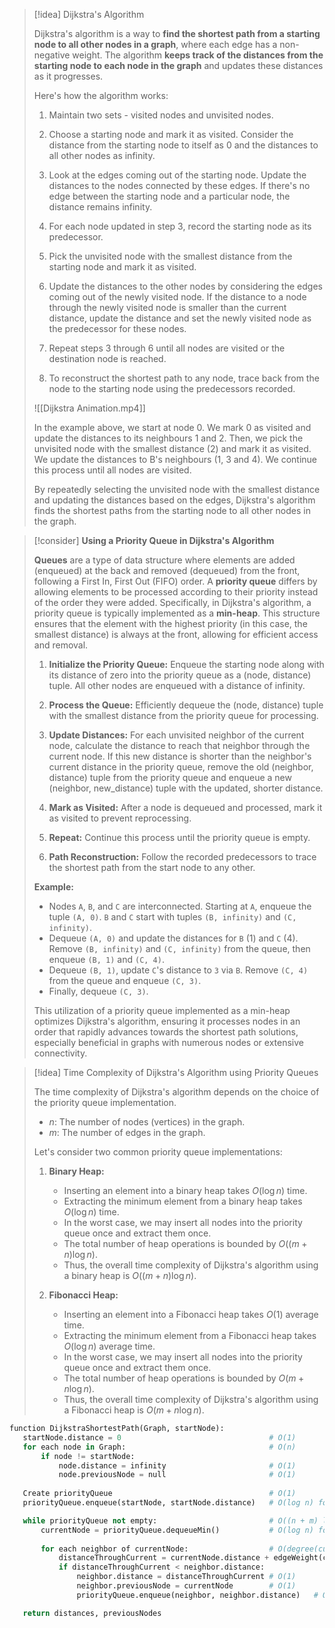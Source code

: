 

> [!idea] Dijkstra's Algorithm
>
> Dijkstra's algorithm is a way to **find the shortest path from a starting node to all other nodes in a graph**, where each edge has a non-negative weight. The algorithm **keeps track of the distances from the starting node to each node in the graph** and updates these distances as it progresses.
>
> Here's how the algorithm works:
> 1. Maintain two sets - visited nodes and unvisited nodes.
>
> 2. Choose a starting node and mark it as visited. Consider the distance from the starting node to itself as 0 and the distances to all other nodes as infinity.
>
> 3. Look at the edges coming out of the starting node. Update the distances to the nodes connected by these edges. If there's no edge between the starting node and a particular node, the distance remains infinity.
>
> 4. For each node updated in step 3, record the starting node as its predecessor.
>
> 5. Pick the unvisited node with the smallest distance from the starting node and mark it as visited.
>
> 6. Update the distances to the other nodes by considering the edges coming out of the newly visited node. If the distance to a node through the newly visited node is smaller than the current distance, update the distance and set the newly visited node as the predecessor for these nodes.
>
> 7. Repeat steps 3 through 6 until all nodes are visited or the destination node is reached.
>
> 8. To reconstruct the shortest path to any node, trace back from the node to the starting node using the predecessors recorded.
>
> ![[Dijkstra Animation.mp4]]
>
> In the example above, we start at node 0. We mark 0 as visited and update the distances to its neighbours 1 and 2. Then, we pick the unvisited node with the smallest distance (2) and mark it as visited. We update the distances to B's neighbours (1, 3 and 4). We continue this process until all nodes are visited.
>
> By repeatedly selecting the unvisited node with the smallest distance and updating the distances based on the edges, Dijkstra's algorithm finds the shortest paths from the starting node to all other nodes in the graph.

> [!consider] **Using a Priority Queue in Dijkstra's Algorithm**
>
> **Queues** are a type of data structure where elements are added (enqueued) at the back and removed (dequeued) from the front, following a First In, First Out (FIFO) order. A **priority queue** differs by allowing elements to be processed according to their priority instead of the order they were added. Specifically, in Dijkstra's algorithm, a priority queue is typically implemented as a **min-heap**. This structure ensures that the element with the highest priority (in this case, the smallest distance) is always at the front, allowing for efficient access and removal.
>
> 1. **Initialize the Priority Queue:** Enqueue the starting node along with its distance of zero into the priority queue as a (node, distance) tuple. All other nodes are enqueued with a distance of infinity.
>
> 2. **Process the Queue:** Efficiently dequeue the (node, distance) tuple with the smallest distance from the priority queue for processing.
>
> 3. **Update Distances:** For each unvisited neighbor of the current node, calculate the distance to reach that neighbor through the current node. If this new distance is shorter than the neighbor's current distance in the priority queue, remove the old (neighbor, distance) tuple from the priority queue and enqueue a new (neighbor, new_distance) tuple with the updated, shorter distance.
>
> 4. **Mark as Visited:** After a node is dequeued and processed, mark it as visited to prevent reprocessing.
>
> 5. **Repeat:** Continue this process until the priority queue is empty.
>
> 6. **Path Reconstruction:** Follow the recorded predecessors to trace the shortest path from the start node to any other.
>
> **Example:**
> - Nodes `A`, `B`, and `C` are interconnected. Starting at `A`, enqueue the tuple `(A, 0)`. `B` and `C` start with tuples `(B, infinity)` and `(C, infinity)`.
> - Dequeue `(A, 0)` and update the distances for `B` (1) and `C` (4). Remove `(B, infinity)` and `(C, infinity)` from the queue, then enqueue `(B, 1)` and `(C, 4)`.
> - Dequeue `(B, 1)`, update `C`'s distance to `3` via `B`. Remove `(C, 4)` from the queue and enqueue `(C, 3)`.
> - Finally, dequeue `(C, 3)`.
>
> This utilization of a priority queue implemented as a min-heap optimizes Dijkstra's algorithm, ensuring it processes nodes in an order that rapidly advances towards the shortest path solutions, especially beneficial in graphs with numerous nodes or extensive connectivity.

> [!idea] Time Complexity of Dijkstra's Algorithm using Priority Queues
> 
> The time complexity of Dijkstra's algorithm depends on the choice of the priority queue implementation.
> - $n$: The number of nodes (vertices) in the graph.
> - $m$: The number of edges in the graph.
> 
> Let's consider two common priority queue implementations:
> 
> 1. **Binary Heap:**
>    - Inserting an element into a binary heap takes $O(\log n)$ time.
>    - Extracting the minimum element from a binary heap takes $O(\log n)$ time.
>    - In the worst case, we may insert all nodes into the priority queue once and extract them once.
>    - The total number of heap operations is bounded by $O((m + n) \log n)$.
>    - Thus, the overall time complexity of Dijkstra's algorithm using a binary heap is $O((m + n) \log n)$.
> 
> 2. **Fibonacci Heap:**
>    - Inserting an element into a Fibonacci heap takes $O(1)$ average time.
>    - Extracting the minimum element from a Fibonacci heap takes $O(\log n)$ average time.
>    - In the worst case, we may insert all nodes into the priority queue once and extract them once.
>    - The total number of heap operations is bounded by $O(m + n \log n)$.
>    - Thus, the overall time complexity of Dijkstra's algorithm using a Fibonacci heap is $O(m + n \log n)$.
> 


```python
function DijkstraShortestPath(Graph, startNode):
   startNode.distance = 0                                 # O(1)
   for each node in Graph:                                # O(n)
       if node != startNode:
           node.distance = infinity                       # O(1)
           node.previousNode = null                       # O(1)
   
   Create priorityQueue                                   # O(1)
   priorityQueue.enqueue(startNode, startNode.distance)   # O(log n) for BH, O(1) for FH

   while priorityQueue not empty:                         # O((n + m) log n) BH, O(m + n log n) for FH
       currentNode = priorityQueue.dequeueMin()           # O(log n) for BH, O(log n) average for FH
       
       for each neighbor of currentNode:                  # O(degree(currentNode))
           distanceThroughCurrent = currentNode.distance + edgeWeight(currentNode, neighbor)   # O(1)
           if distanceThroughCurrent < neighbor.distance:
               neighbor.distance = distanceThroughCurrent # O(1)
               neighbor.previousNode = currentNode        # O(1)
               priorityQueue.enqueue(neighbor, neighbor.distance)   # O(log n) for BH, O(1) for FH

   return distances, previousNodes
```

